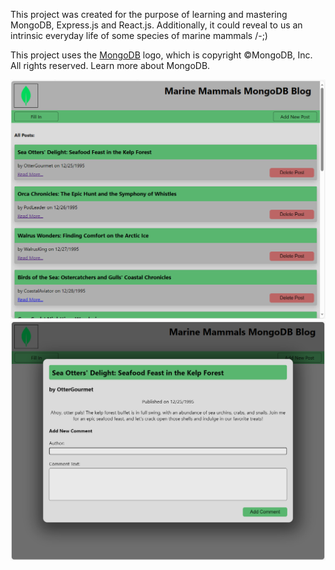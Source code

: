 This project was created for the purpose of learning and mastering MongoDB, Express.js and React.js. 
Additionally, it could reveal to us an intrinsic everyday life of some species of marine mammals /-;)

This project uses the [MongoDB](https://www.mongodb.com) logo, which is copyright ©MongoDB, Inc. All rights reserved.
Learn more about MongoDB.

![project image](/doc/blog-face.png)
![project image](/doc/blog-comment.png)

